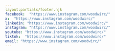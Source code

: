 ```yaml
---
layout:partials/footer.njk
facebook:  "https://www.instagram.com/woodwirc/"
x:  "https://www.instagram.com/woodwirc/"
linkedin: "https://www.instagram.com/woodwirc/"
instagram: "https://www.instagram.com/woodwirc/"
youtube: "https://www.instagram.com/woodwirc/"
tiktok:  "https://www.instagram.com/woodwirc/"
email: "https://www.instagram.com/woodwirc/"
---
```

